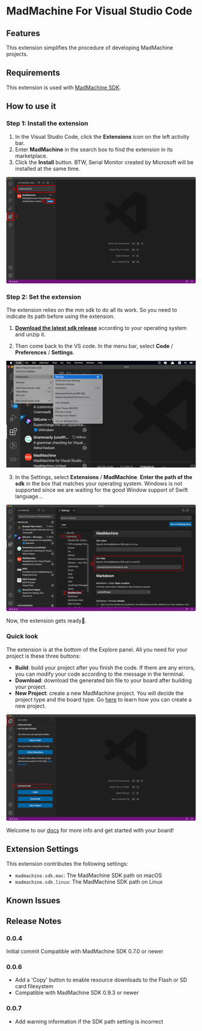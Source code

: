 # MadMachine For Visual Studio Code

## Features

This extension simplifies the procedure of developing MadMachine projects.


## Requirements

This extension is used with [MadMachine SDK](https://github.com/madmachineio/mm-sdk/releases).

## How to use it

### Step 1: Install the extension

1. In the Visual Studio Code, click the **Extensions** icon on the left activity bar.
2. Enter **MadMachine** in the search box to find the extension in its marketplace.
3. Click the **Install** button. BTW, Serial Monitor created by Microsoft will be installed at the same time.

![Install the MadMachine extension.](./images/install.png)


### Step 2: Set the extension

The extension relies on the mm sdk to do all its work. So you need to indicate its path before using the extension.

1. [**Download the latest sdk release**](https://github.com/madmachineio/mm-sdk/releases) according to your operating system and unzip it.

2. Then come back to the VS code. In the menu bar, select **Code** / **Preferences** / **Settings**.

![Set the MadMachine extension](./images/settings.png)

3. In the Settings, select **Extensions** / **MadMachine**. **Enter the path of the sdk** in the box that matches your operating system. Windows is not supported since we are waiting for the good Window support of Swift language...

![Indicate the path of sdk.](./images/sdkPath.png)

Now, the extension gets ready👏.

### Quick look

The extension is at the bottom of the Explore panel. All you need for your project is these three buttons:

- **Build**: build your project after you finish the code. If there are any errors, you can modify your code according to the message in the terminal. 
- **Download**: download the generated bin file to your board after building your project.
- **New Project**: create a new MadMachine project. You will decide the project type and the board type. Go [here](https://docs.madmachine.io/overview/getting-started/create-project) to learn how you can create a new project.

![MadMachine extension](./images/extension.png)


Welcome to our [docs](https://docs.madmachine.io/) for more info and get started with your board!

## Extension Settings

This extension contributes the following settings:

* `madmachine.sdk.mac`: The MadMachine SDK path on macOS
* `madmachine.sdk.linux`: The MadMachine SDK path on Linux

## Known Issues



## Release Notes



### 0.0.4

Initial commit
Compatible with MadMachine SDK 0.7.0 or newer

### 0.0.6

* Add a 'Copy' button to enable resource downloads to the Flash or SD card filesystem
* Compatible with MadMachine SDK 0.9.3 or newer

### 0.0.7

* Add warning information if the SDK path setting is incorrect 
